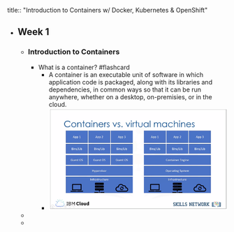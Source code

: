 title:: "Introduction to Containers w/ Docker, Kubernetes & OpenShift"

- ## Week 1
	- ### Introduction to Containers
		- What is a container? #flashcard
			- A container is an executable unit of software in which application code is packaged, along with its libraries and dependencies, in common ways so that it can be run anywhere, whether on a desktop, on-premisies, or in the cloud.
			- ![image.png](../assets/image_1659713334665_0.png)
	-
	-